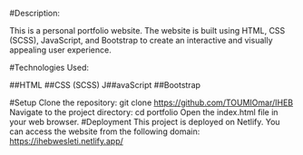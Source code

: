 #Description:

This is a personal portfolio website. The website is built using HTML, CSS (SCSS), JavaScript, and Bootstrap to create an interactive and visually appealing user experience.

#Technologies Used:

##HTML
##CSS (SCSS)
J##avaScript
##Bootstrap

#Setup
Clone the repository: git clone https://github.com/TOUMIOmar/IHEB
Navigate to the project directory: cd portfolio
Open the index.html file in your web browser.
#Deployment
This project is deployed on Netlify. You can access the website from the following domain: https://ihebwesleti.netlify.app/
